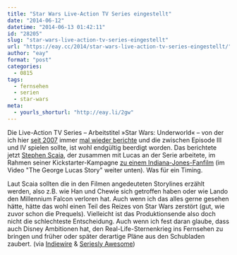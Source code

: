 ```yaml
---
title: "Star Wars Live-Action TV Series eingestellt"
date: "2014-06-12"
datetime: "2014-06-13 01:42:11"
id: "28205"
slug: "star-wars-live-action-tv-series-eingestellt"
url: "https://eay.cc/2014/star-wars-live-action-tv-series-eingestellt/"
author: "eay"
format: "post"
categories:
  - 0815
tags:
  - fernsehen
  - serien
  - star-wars
meta:
  - yourls_shorturl: "http://eay.li/2gw"
---
```


Die Live-Action TV Series – Arbeitstitel »Star Wars: Underworld« – von der ich hier [seit 2007](//eay.cc/2007/clash-of-the-fanboys/) immer [mal wieder berichte](//eay.cc/2012/neues-zur-star-wars-live-action-tv-series/) und die zwischen Episode III und IV spielen sollte, ist wohl endgültig beerdigt worden. Das berichtete jetzt [Stephen Scaia](http://www.imdb.com/name/nm0768721/), der zusammen mit Lucas an der Serie arbeitete, im Rahmen seiner Kickstarter-Kampagne [zu einem Indiana-Jones-Fanfilm](https://www.kickstarter.com/projects/2127721483/army-of-the-lost-horizon) (im Video "The George Lucas Story" weiter unten). Was für ein Timing.

Laut Scaia sollten die in den Filmen angedeuteten Storylines erzählt werden, also z.B. wie Han und Chewie sich getroffen haben oder wie Lando den Millennium Falcon verloren hat. Auch wenn ich das alles gerne gesehen hätte, hätte das wohl einen Teil des Reizes von Star Wars zerstört (gut, wie zuvor schon die Prequels). Vielleicht ist das Produktionsende also doch nicht die schlechteste Entscheidung. Auch wenn ich fest daran glaube, dass auch Disney Ambitionen hat, den Real-Life-Sternenkrieg ins Fernsehen zu bringen und früher oder später derartige Pläne aus den Schubladen zaubert. (via [Indiewire](http://blogs.indiewire.com/theplaylist/cancelled-star-wars-underworld-tv-series-would-have-featured-young-versions-of-han-chewie-lando-20140611) & [Seriesly Awesome](http://www.serieslyawesome.tv/2014/fantasy-scifi/star-wars-serie-mit-realen-schauspielern-abgesetzt/))
